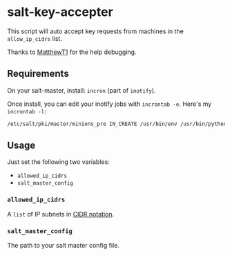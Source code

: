 # salt-key-accepter

This script will auto accept key requests from machines in the `allow_ip_cidrs` list.

Thanks to [MatthewT1](https://github.com/MatthewT1) for the help debugging.

## Requirements

On your salt-master, install:
`incron` (part of `inotify`).

Once install, you can edit your inotify jobs with `incrontab -e`.  Here's my `incrontab -l`:
```bash
/etc/salt/pki/master/minions_pre IN_CREATE /usr/bin/env /usr/bin/python /usr/local/git/salt-key-accepter.py $@ $#
```

## Usage

Just set the following two variables:
* `allowed_ip_cidrs`
* `salt_master_config` 

### `allowed_ip_cidrs`

A `list` of IP subnets in [CIDR notation](http://en.wikipedia.org/wiki/Classless_Inter-Domain_Routing#CIDR_notation).

### `salt_master_config`

The path to your salt master config file.
